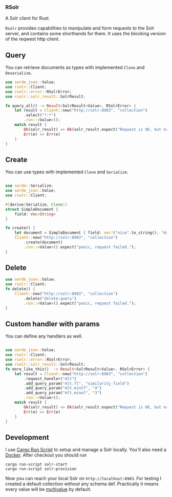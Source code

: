 ### RSolr

A Solr client for Rust.

`Rsolr` provides capabilities to manipulate and form
requests to the Solr server, and contains some shorthands
for them. It uses the blocking version of the reqwest http client.

 ## Query

 You can retrieve documents as types with implemented `Clone` and `Deserialize`.

 ```rust
 use serde_json::Value;
 use rsolr::Client;
 use rsolr::error::RSolrError;
 use rsolr::solr_result::SolrResult;

 fn query_all() -> Result<SolrResult<Value>, RSolrError> {
     let result = Client::new("http://solr:8983", "collection")
         .select("*:*")
         .run::<Value>();
     match result {
         Ok(solr_result) => Ok(solr_result.expect("Request is OK, but no response; in select it's a failure on Solr side.")),
         Err(e) => Err(e)
     }
 }
 ```

 ## Create

 You can use types with implemented `Clone` and `Serialize`.

 ```rust

 use serde::Serialize;
 use serde_json::Value;
 use rsolr::Client;

 #[derive(Serialize, Clone)]
 struct SimpleDocument {
     field: Vec<String>
 }

 fn create() {
     let document = SimpleDocument { field: vec!("nice".to_string(), "document".to_string()) };
     Client::new("http://solr:8983", "collection")
         .create(document)
         .run::<Value>().expect("panic, request failed.");
 }
 ```
 ## Delete

 ```rust
 use serde_json::Value;
 use rsolr::Client;
 fn delete() {
     Client::new("http://solr:8983", "collection")
         .delete("delete:query")
         .run::<Value>().expect("panic, request failed.");
 }
 ```

 ## Custom handler with params

 You can define any handlers as well.

 ```rust

 use serde_json::Value;
 use rsolr::Client;
 use rsolr::error::RSolrError;
 use rsolr::solr_result::SolrResult;
 fn more_like_this()  -> Result<SolrResult<Value>, RSolrError> {
     let result = Client::new("http://solr:8983", "collection")
         .request_handler("mlt")
         .add_query_param("mlt.fl", "similarity_field")
         .add_query_param("mlt.mintf", "4")
         .add_query_param("mlt.minwl", "3")
         .run::<Value>();
     match result {
         Ok(solr_result) => Ok(solr_result.expect("Request is OK, but no response; in select it's a failure on Solr side.")),
         Err(e) => Err(e)
     }
 }
 ```

## Development
I use [Cargo Run Script](https://crates.io/crates/cargo-run-script) to setup and manage a Solr locally. You'll also need a [Docker](https://docs.docker.com/get-docker/). After checkout you should run

    cargo run-script solr-start
    cargo run-script solr-provision

Now you can reach your local Solr on `http://localhost:8983`. For testing I created a default collection without any schema def. Practically it means every value will be [multivalue](https://solr.apache.org/guide/7_4/field-type-definitions-and-properties.html#field-default-properties) by default.

